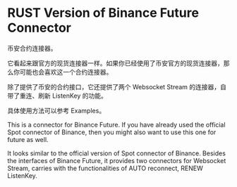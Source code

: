 # RUST Version of Binance Future Connector

币安合约连接器。

它看起来跟官方的现货连接器一样。如果你已经使用了币安官方的现货连接器，那么你可能也会喜欢这一个合约连接器。

除了提供了币安的合约接口，它还提供了两个 Websocket Stream 的连接器，自带了重连、刷新 ListenKey 的功能。

具体使用方法可以参考 Examples。

This is a connector for Binance Future. If you have already used the official Spot connector of Binance, then you might also want to use this one for future as well.

It looks similar to the official version of Spot connector of Binance. Besides the interfaces of Binance Future, it provides two connectors for Websocket Stream, carries with the functionalities of AUTO reconnect, RENEW ListenKey.
